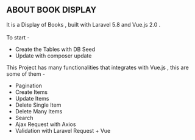 

## ABOUT BOOK DISPLAY

It is a Display of Books , built with Laravel 5.8 and Vue.js 2.0 . <br /> <br />
To start -
- Create the Tables with DB Seed 
- Update with composer update

This Project has many functionalities that  integrates with Vue.js ,  this are some of them -
- Pagination 
- Create Items
- Update Items 
- Delete Single Item
- Delete Many Items
- Search 
- Ajax Request with Axios
- Validation with Laravel Request + Vue
